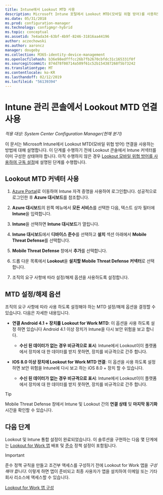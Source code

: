 ```yaml
---
title: Intune에서 Lookout MTD 사용
description: Microsoft Intune 포털에서 Lookout MTD(모바일 위협 방어)를 사용하도록 설정합니다.
ms.date: 05/31/2018
ms.prod: configuration-manager
ms.technology: configmgr-hybrid
ms.topic: conceptual
ms.assetid: 7e4ada34-63bf-4b9f-8246-31816aa44196
author: aczechowski
ms.author: aaroncz
manager: dougeby
ms.collection: M365-identity-device-management
ms.openlocfilehash: b36e98edfffcc26b7fb2670cbfdc31c165331f0f
ms.sourcegitcommit: 874d78f08714a509f61c52b154387268f5b73242
ms.translationtype: MT
ms.contentlocale: ko-KR
ms.lasthandoff: 02/12/2019
ms.locfileid: "56139394"
---
```

# <a name="enable-lookout-mtd-connection-in-the-intune-admin-console"></a>Intune 관리 콘솔에서 Lookout MTD 연결 사용

*적용 대상: System Center Configuration Manager(현재 분기)*

이 문서는 Microsoft Intune에서 Lookout MTD(모바일 위협 방어) 연결을 사용하는 방법에 대해 설명합니다. 이 단계를 수행하기 전에 Lookout 콘솔에서 Intune 커넥터를 이미 구성한 상태여야 합니다. 아직 수행하지 않은 경우 [Lookout 모바일 위협 방어를 사용하여 구독 설정](set-up-your-subscription-with-lookout.md)에 설명된 단계를 수행합니다.



## <a name="enable-the-lookout-mtd-connector"></a>Lookout MTD 커넥터 사용

1. [Azure Portal](https://portal.azure.com)로 이동하여 Intune 자격 증명을 사용하여 로그인합니다. 성공적으로 로그인한 후 **Azure 대시보드**를 참조합니다.  

2. **Azure 대시보드**의 왼쪽 메뉴에서 **모든 서비스**를 선택한 다음, 텍스트 상자 필터에 **Intune**을 입력합니다.  

3. **Intune**을 선택하면 **Intune 대시보드**가 열립니다.  

4. **Intune 대시보드**에서 **디바이스 준수**를 선택하고 **설치** 섹션 아래에서 **Mobile Threat Defense**를 선택합니다.  

5. **Mobile Threat Defense** 창에서 **추가**를 선택합니다.  

6. 드롭 다운 목록에서 **Lookout**을 **설치할 Mobile Threat Defense 커넥터**로 선택합니다.  

7. 조직의 요구 사항에 따라 설정/해제 옵션을 사용하도록 설정합니다.  



## <a name="mtd-toggle-options"></a>MTD 설정/해제 옵션

조직의 요구 사항에 따라 사용 하도록 설정해야 하는 MTD 설정/해제 옵션을 결정할 수 있습니다. 다음은 자세한 내용입니다.

- **연결 Android 4.1 + 장치를 Lookout for Work MTD**: 이 옵션을 사용 하도록 설정 하면 있습니다 Android 4.1 이상 장치가 Intune을 다시 보안 위험을 보고 합니다.  
    - **수신 된 데이터가 없는 경우 비규격으로 표시**: Intune에서 Lookout이이 플랫폼에서 장치에 대 한 데이터를 받지 못하면, 장치를 비규격으로 간주 합니다.  

- **IOS 8.0 이상 장치에 Lookout for Work MTD 연결**: 이 옵션을 사용 하도록 설정 하면 보안 위험을 Intune에 다시 보고 하는 iOS 8.0 + 장치 할 수 있습니다.
    - **수신 된 데이터가 없는 경우 비규격으로 표시**: Intune에서 Lookout이이 플랫폼에서 장치에 대 한 데이터를 받지 못하면, 장치를 비규격으로 간주 합니다.  

> [!TIP]  
> Mobile Threat Defense 창에서 Intune 및 Lookout 간의 **연결 상태** 및 **마지막 동기화** 시간을 확인할 수 있습니다.



## <a name="next-steps"></a>다음 단계
Lookout 및 Intune 통합 설정이 완료되었습니다. 이 솔루션을 구현하는 다음 몇 단계에는 [Lookout for Work 앱](configure-and-deploy-lookout-for-work-apps.md) 배포 및 [준수](enable-device-threat-protection-rule-compliance-policy.md) 정책 설정이 포함됩니다.

>[!IMPORTANT]
> 준수 정책 규칙을 만들고 조건부 액세스를 구성하기 전에 Lookout for Work 앱을 *구성해야 합니다*. 이렇게 하면 앱이 준비되고 최종 사용자가 앱을 설치하여 이메일 또는 기타 회사 리소스에 액세스할 수 있습니다.

[Lookout for Work 앱 구성](configure-and-deploy-lookout-for-work-apps.md)
